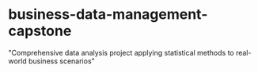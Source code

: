 # business-data-management-capstone
"Comprehensive data analysis project applying statistical methods to real-world business scenarios"
